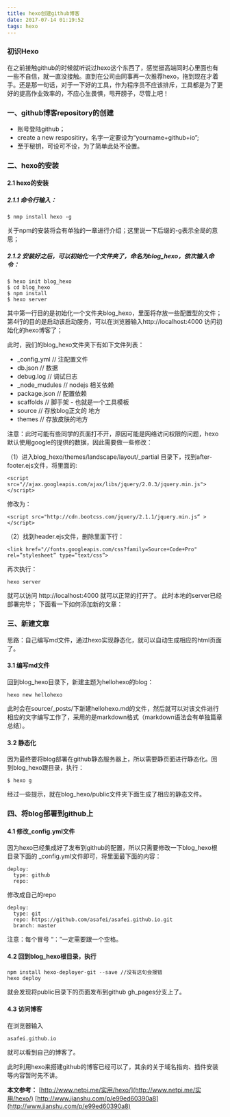 ```yaml
---
title: hexo创建github博客
date: 2017-07-14 01:19:52
tags: hexo
---
```

### 初识Hexo
在之前接触github的时候就听说过hexo这个东西了，感觉挺高端同时心里面也有一些不自信，就一直没接触。直到在公司由同事再一次推荐hexo，拖到现在才着手。还是那一句话，对于一下好的工具，作为程序员不应该排斥，工具都是为了更好的提高作业效率的，不应心生畏惧，甩开膀子，尽管上吧！


### 一、github博客repository的创建
  * 账号登陆github；
  * create a new respositiry，名字一定要设为“yourname+github+io”;
  * 至于秘钥，可设可不设，为了简单此处不设置。
 
### 二、hexo的安装
#### 2.1 hexo的安装
##### 2.1.1 命令行输入：
```
$ nmp install hexo -g
```
关于npm的安装将会有单独的一章进行介绍；这里说一下后缀的-g表示全局的意思；
##### 2.1.2 安装好之后，可以初始化一个文件夹了，命名为blog_hexo，依次输入命令：
```
$ hexo init blog_hexo
$ cd blog_hexo
$ npm install
$ hexo server
```
其中第一行目的是初始化一个文件夹blog_hexo，里面将存放一些配置型的文件；
第4行的目的是启动该启动服务，可以在浏览器输入http://localhost:4000 访问初始化的hexo博客了；

此时，我们的blog_hexo文件夹下有如下文件列表：

 - _config_yml // 注配置文件
 - db.json // 数据
 - debug.log // 调试日志
 - _node_mudules // nodejs 相关依赖
 - package.json // 配置依赖
 - scaffolds // 脚手架 - 也就是一个工具模板
 - source // 存放blog正文的 地方
 - themes // 存放皮肤的地方

注意：此时可能有些同学的页面打不开，原因可能是网络访问权限的问题，hexo默认使用google的提供的数据，因此需要做一些修改：

（1）进入blog_hexo/themes/landscape/layout/_partial 目录下，找到after-footer.ejs文件，将里面的:
```
<script src="//ajax.googleapis.com/ajax/libs/jquery/2.0.3/jquery.min.js"> </script>
```
修改为：
```
<script src="http://cdn.bootcss.com/jquery/2.1.1/jquery.min.js“ > </script>
```

（2）找到header.ejs文件，删除里面下行：
```
<link href="//fonts.googleapis.com/css?family=Source+Code+Pro" rel=”stylesheet” type=”text/css”>
```
再次执行：
```
hexo server
```
就可以访问 http://localhost:4000 就可以正常的打开了。
此时本地的server已经部署完毕；
下面看一下如何添加新的文章：

### 三、新建文章
思路：自己编写md文件，通过hexo实现静态化，就可以自动生成相应的html页面了。

#### 3.1 编写md文件
回到blog_hexo目录下，新建主题为hellohexo的blog：
```
hexo new hellohexo
```
此时会在source/_posts/下新建hellohexo.md的文件，然后就可以对该文件进行相应的文字编写工作了，采用的是markdown格式（markdown语法会有单独篇章总结）。

#### 3.2 静态化
因为最终要将blog部署在github静态服务器上，所以需要静页面进行静态化。回到blog_hexo跟目录，执行：
```
$ hexo g
```
经过一些提示，就在blog_hexo/public文件夹下面生成了相应的静态文件。

### 四、将blog部署到github上
#### 4.1 修改_config.yml文件
因为hexo已经集成好了发布到github的配置，所以只需要修改一下blog_hexo根目录下面的
_config.yml文件即可，将里面最下面的内容：
```
deploy:
  type: github
  repo:
```
修改成自己的repo
```
deploy:
  type: git
  repo: https://github.com/asafei/asafei.github.io.git
  branch: master
```
注意：每个冒号 “：”一定需要跟一个空格。
#### 4.2 回到blog_hexo根目录，执行
```
npm install hexo-deployer-git --save //没有这句会报错
hexo deploy
```
就会发现将public目录下的页面发布到github gh_pages分支上了。
#### 4.3 访问博客
在浏览器输入
```
asafei.github.io
```
就可以看到自己的博客了。

此时利用hexo来搭建github的博客已经可以了，其余的关于域名指向、插件安装等内容暂时先不讲。

**本文参考：**
[http://www.netpi.me/实用/hexo/](http://www.netpi.me/实用/hexo/)
[http://www.jianshu.com/p/e99ed60390a8](http://www.jianshu.com/p/e99ed60390a8)
